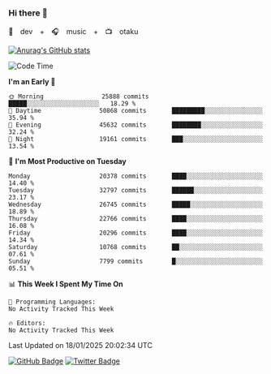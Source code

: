 ### Hi there 👋

🚀　dev　+　🎧　music　+　📺　otaku


[![Anurag's GitHub stats](https://github-readme-stats.vercel.app/api?username=koheitasaka&count_private=true&show_icons=true&theme=monokai)](https://github.com/koheitasaka/github-readme-stats)

<!--START_SECTION:waka-->
![Code Time](http://img.shields.io/badge/Code%20Time-1%2C161%20hrs%2023%20mins-blue)

**I'm an Early 🐤** 

```text
🌞 Morning                25888 commits       █████░░░░░░░░░░░░░░░░░░░░   18.29 % 
🌆 Daytime                50868 commits       █████████░░░░░░░░░░░░░░░░   35.94 % 
🌃 Evening                45632 commits       ████████░░░░░░░░░░░░░░░░░   32.24 % 
🌙 Night                  19161 commits       ███░░░░░░░░░░░░░░░░░░░░░░   13.54 % 
```
📅 **I'm Most Productive on Tuesday** 

```text
Monday                   20378 commits       ████░░░░░░░░░░░░░░░░░░░░░   14.40 % 
Tuesday                  32797 commits       ██████░░░░░░░░░░░░░░░░░░░   23.17 % 
Wednesday                26745 commits       █████░░░░░░░░░░░░░░░░░░░░   18.89 % 
Thursday                 22766 commits       ████░░░░░░░░░░░░░░░░░░░░░   16.08 % 
Friday                   20296 commits       ████░░░░░░░░░░░░░░░░░░░░░   14.34 % 
Saturday                 10768 commits       ██░░░░░░░░░░░░░░░░░░░░░░░   07.61 % 
Sunday                   7799 commits        █░░░░░░░░░░░░░░░░░░░░░░░░   05.51 % 
```


📊 **This Week I Spent My Time On** 

```text
💬 Programming Languages: 
No Activity Tracked This Week

🔥 Editors: 
No Activity Tracked This Week
```


 Last Updated on 18/01/2025 20:02:34 UTC
<!--END_SECTION:waka-->

[![GitHub Badge](https://img.shields.io/badge/GitHub-100000?style=for-the-badge&logo=github&logoColor=white)](https://github.com/koheitasaka)
[![Twitter Badge](https://img.shields.io/badge/Twitter-1DA1F2?style=for-the-badge&logo=twitter&logoColor=white)](https://twitter.com/sleep_asleep_)
